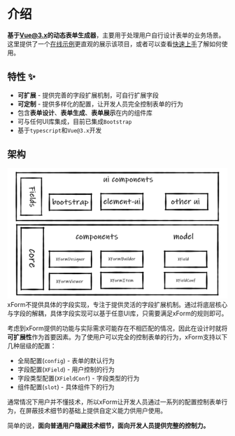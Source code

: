 <md-meta toc="false"></md-meta>

# 介绍
**基于[Vue@3.x][vue]的动态表单生成器**，主要用于处理用户自行设计表单的业务场景。这里提供了一个[在线示例][example]更直观的展示该项目，或者可以查看[快速上手][quickstart]了解如何使用。

## 特性 ✨
- **可扩展** - 提供完善的字段扩展机制，可自行扩展字段
- **可定制** - 提供多样化的配置，让开发人员完全控制表单的行为
- 包含**表单设计**、**表单生成**、**表单展示**在内的组件库
- 可与任何UI库集成，目前已集成`Bootstrap`
- 基于`typescript`和`Vue@3.x`开发

## 架构
![架构图](../assets/image/architecture.png)
xForm不提供具体的字段实现，专注于提供灵活的字段扩展机制。通过将底层核心与字段的解耦，具体字段实现可以基于任意UI库，只需要满足xForm的规则即可。

考虑到xForm提供的功能与实际需求可能存在不相匹配的情况，因此在设计时就将**可扩展性**作为首要因素。为了使用户可以完全的控制表单的行为，xForm支持以下几种层级的配置：
- 全局配置(`config`) - 表单的默认行为
- 字段配置(`XField`) - 用户控制的行为
- 字段类型配置(`XFieldConf`) - 字段类型的行为
- 组件配置(`slot`) - 具体组件下的行为

通常情况下用户并不懂技术，所以xForm让开发人员通过一系列的配置控制表单行为，在屏蔽技术细节的基础上提供自定义能力供用户使用。 

简单的说，**面向普通用户隐藏技术细节，面向开发人员提供完整的控制力。**

[example]: https://dongls.github.io/xForm/example.html
[vue]: https://github.com/vuejs/vue-next
[quickstart]: /doc/quickstart